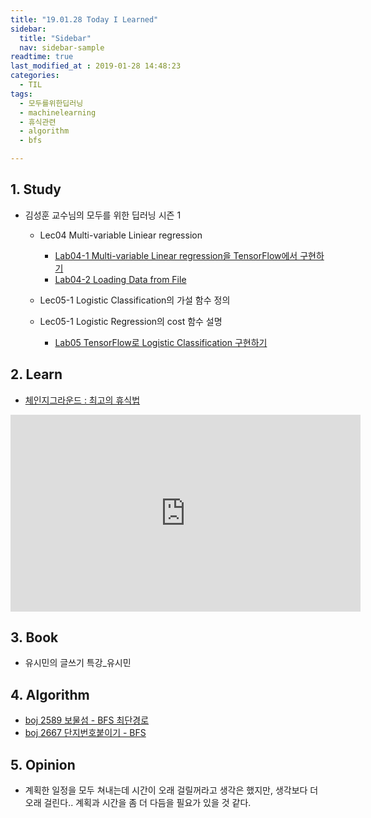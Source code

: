 ```yaml
---
title: "19.01.28 Today I Learned"
sidebar:
  title: "Sidebar"
  nav: sidebar-sample
readtime: true
last_modified_at : 2019-01-28 14:48:23
categories:
  - TIL
tags:
  - 모두를위한딥러닝
  - machinelearning
  - 휴식관련
  - algorithm
  - bfs

---
```


## 1. Study

- 김성훈 교수님의 모두를 위한 딥러닝 시즌 1
    - Lec04 Multi-variable Liniear regression
      - [Lab04-1 Multi-variable Linear regression을 TensorFlow에서 구현하기](https://github.com/jinhyeok-kim/MLStudy/blob/master/MLStudy_Lab/MLStudy_Lab04-1.ipynb)
      - [Lab04-2 Loading Data from File](https://github.com/jinhyeok-kim/MLStudy/blob/master/MLStudy_Lab/MLStudy_Lab04-2.ipynb)

    - Lec05-1 Logistic Classification의 가설 함수 정의
    - Lec05-1 Logistic Regression의 cost 함수 설명
      - [Lab05 TensorFlow로 Logistic Classification 구현하기](https://github.com/jinhyeok-kim/MLStudy/blob/master/MLStudy_Lab/MLStudy_Lab05.ipynb)


## 2. Learn

- [체인지그라운드 : 최고의 휴식법](https://www.youtube.com/watch?v=NOVDVW5dask&t=208s)
<iframe width="560" height="315" src="https://www.youtube.com/embed/NOVDVW5dask" frameborder="0" allow="accelerometer; autoplay; encrypted-media; gyroscope; picture-in-picture" allowfullscreen></iframe>

## 3. Book

- 유시민의 글쓰기 특강_유시민

## 4. Algorithm

- [boj 2589 보물섬 - BFS 최단경로](https://github.com/jinhyeok-kim/Algorithm/blob/master/Java/boj/_2589_TreasureIsland/src/Main.java)
- [boj 2667 단지번호붙이기 - BFS](https://github.com/jinhyeok-kim/Algorithm/blob/master/Java/boj/_2667_danji/src/Main.java)



## 5. Opinion

- 계획한 일정을 모두 쳐내는데 시간이 오래 걸릴꺼라고 생각은 했지만, 생각보다 더 오래 걸린다.. 계획과 시간을 좀 더 다듬을 필요가 있을 것 같다.
